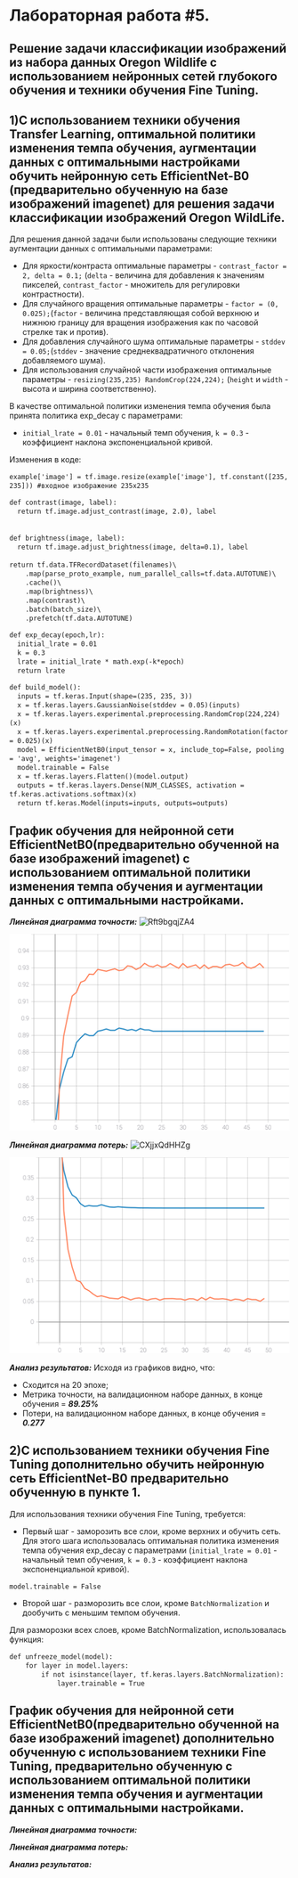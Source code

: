 Лабораторная работа #5.
===
Решение задачи классификации изображений из набора данных Oregon Wildlife с использованием нейронных сетей глубокого обучения и техники обучения Fine Tuning.
---

1)С использованием техники обучения Transfer Learning, оптимальной политики изменения темпа обучения, аугментации данных с оптимальными настройками обучить нейронную сеть EfficientNet-B0 (предварительно обученную на базе изображений imagenet) для решения задачи классификации изображений Oregon WildLife.
---

Для решения данной задачи были использованы следующие техники аугментации данных с оптимальными параметрами: 
* Для яркости/контраста оптимальные параметры - `contrast_factor = 2, delta = 0.1;` (`delta` - величина для добавления к значениям пикселей, `contrast_factor` - множитель для регулировки контрастности).
* Для случайного вращения оптимальные параметры - `factor = (0, 0.025);`(`factor` - величина представляющая собой верхнюю и нижнюю границу для вращения изображения как по часовой стрелке так и против).
* Для добавления случайного шума оптимальные параметры - `stddev = 0.05;`(`stddev` - значение среднеквадратичного отклонения добавляемого шума).
* Для использования случайной части изображения оптимальные параметры - `resizing(235,235) RandomCrop(224,224);` (`height` и `width` - высота и ширина соответственно).

В качестве оптимальной политики изменения темпа обучения была принята политика exp_decay с параметрами:
* `initial_lrate = 0.01` - начальный темп обучения, `k = 0.3` - коэффициент наклона экспоненциальной кривой.

Изменения в коде:
```
example['image'] = tf.image.resize(example['image'], tf.constant([235, 235])) #входное изображение 235х235
```
```
def contrast(image, label):
  return tf.image.adjust_contrast(image, 2.0), label


def brightness(image, label):
  return tf.image.adjust_brightness(image, delta=0.1), label
  
return tf.data.TFRecordDataset(filenames)\
    .map(parse_proto_example, num_parallel_calls=tf.data.AUTOTUNE)\
    .cache()\
    .map(brightness)\
    .map(contrast)\
    .batch(batch_size)\
    .prefetch(tf.data.AUTOTUNE)
```
```
def exp_decay(epoch,lr):
  initial_lrate = 0.01
  k = 0.3
  lrate = initial_lrate * math.exp(-k*epoch)
  return lrate
```

```
def build_model():
  inputs = tf.keras.Input(shape=(235, 235, 3))
  x = tf.keras.layers.GaussianNoise(stddev = 0.05)(inputs)
  x = tf.keras.layers.experimental.preprocessing.RandomCrop(224,224)(x)
  x = tf.keras.layers.experimental.preprocessing.RandomRotation(factor = 0.025)(x)
  model = EfficientNetB0(input_tensor = x, include_top=False, pooling = 'avg', weights='imagenet')
  model.trainable = False
  x = tf.keras.layers.Flatten()(model.output)
  outputs = tf.keras.layers.Dense(NUM_CLASSES, activation = tf.keras.activations.softmax)(x)
  return tf.keras.Model(inputs=inputs, outputs=outputs)
```

График обучения для нейронной сети EfficientNetB0(предварительно обученной на базе изображений imagenet) с использованием оптимальной политики изменения темпа обучения и аугментации данных с оптимальными настройками.
---

***Линейная диаграмма точности:***
![Rft9bgqjZA4](https://user-images.githubusercontent.com/58634989/113641622-b0bea400-9686-11eb-8020-0075656e5f5d.jpg)

<img src="./epoch_categorical_accuracy_all_in_one.svg">

***Линейная диаграмма потерь:*** 
 ![CXjjxQdHHZg](https://user-images.githubusercontent.com/58634989/113641638-ba480c00-9686-11eb-8a33-84a824183e5d.jpg)

 
 <img src="./epoch_loss_all_in_one.svg">
 
***Анализ результатов:*** 
Исходя из графиков видно, что:
* Сходится на 20 эпохе;
* Метрика точности, на валидационном наборе данных, в конце обучения = ***89.25%***
* Потери, на валидационном наборе данных, в конце обучения = ***0.277***

2)С использованием техники обучения Fine Tuning дополнительно обучить нейронную сеть EfficientNet-B0 предварительно обученную в пункте 1.
---

Для использования техники обучения Fine Tuning, требуется:
* Первый шаг - заморозить все слои, кроме верхних и обучить сеть. Для этого шага использовалась оптимальная политика изменения темпа обучения exp_decay с параметрами (`initial_lrate = 0.01` - начальный темп обучения, `k = 0.3` - коэффициент наклона экспоненциальной кривой).

```
model.trainable = False
```
* Второй шаг - разморозить все слои, кроме `BatchNormalization` и дообучить с меньшим темпом обучения.

Для разморозки всех слоев, кроме BatchNormalization, использовалась функция:
```
def unfreeze_model(model):
    for layer in model.layers:
        if not isinstance(layer, tf.keras.layers.BatchNormalization):
            layer.trainable = True
```
График обучения для нейронной сети EfficientNetB0(предварительно обученной на базе изображений imagenet) дополнительно обученную с использованием техники Fine Tuning, предварительно обученную с использованием оптимальной политики изменения темпа обучения и аугментации данных с оптимальными настройками.
---
***Линейная диаграмма точности:***


***Линейная диаграмма потерь:*** 
 
 
***Анализ результатов:*** 












